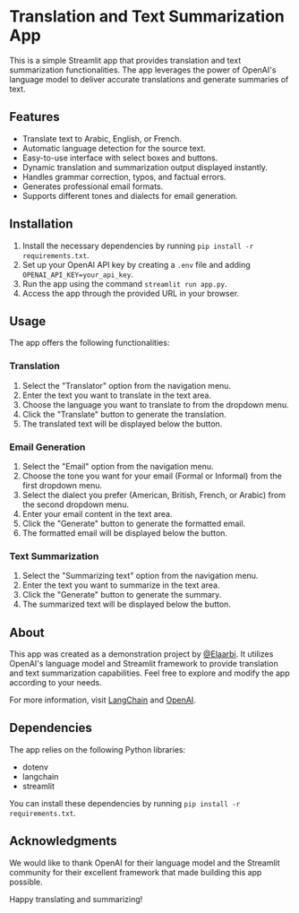 # Translation and Text Summarization App

This is a simple Streamlit app that provides translation and text summarization functionalities. The app leverages the power of OpenAI's language model to deliver accurate translations and generate summaries of text.

## Features

- Translate text to Arabic, English, or French.
- Automatic language detection for the source text.
- Easy-to-use interface with select boxes and buttons.
- Dynamic translation and summarization output displayed instantly.
- Handles grammar correction, typos, and factual errors.
- Generates professional email formats.
- Supports different tones and dialects for email generation.

## Installation

1. Install the necessary dependencies by running `pip install -r requirements.txt`.
2. Set up your OpenAI API key by creating a `.env` file and adding `OPENAI_API_KEY=your_api_key`.
3. Run the app using the command `streamlit run app.py`.
4. Access the app through the provided URL in your browser.

## Usage

The app offers the following functionalities:

### Translation

1. Select the "Translator" option from the navigation menu.
2. Enter the text you want to translate in the text area.
3. Choose the language you want to translate to from the dropdown menu.
4. Click the "Translate" button to generate the translation.
5. The translated text will be displayed below the button.

### Email Generation

1. Select the "Email" option from the navigation menu.
2. Choose the tone you want for your email (Formal or Informal) from the first dropdown menu.
3. Select the dialect you prefer (American, British, French, or Arabic) from the second dropdown menu.
4. Enter your email content in the text area.
5. Click the "Generate" button to generate the formatted email.
6. The formatted email will be displayed below the button.

### Text Summarization

1. Select the "Summarizing text" option from the navigation menu.
2. Enter the text you want to summarize in the text area.
3. Click the "Generate" button to generate the summary.
4. The summarized text will be displayed below the button.

## About

This app was created as a demonstration project by [@Elaarbi](bdabve@gmail.com). It utilizes OpenAI's language model and Streamlit framework to provide translation and text summarization capabilities. Feel free to explore and modify the app according to your needs.

For more information, visit [LangChain](https://langchain.com/) and [OpenAI](https://openai.com).

## Dependencies

The app relies on the following Python libraries:

- dotenv
- langchain
- streamlit

You can install these dependencies by running `pip install -r requirements.txt`.

## Acknowledgments

We would like to thank OpenAI for their language model and the Streamlit community for their excellent framework that made building this app possible.

Happy translating and summarizing!
